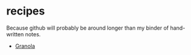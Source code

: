 # recipes
Because github will probably be around longer than my binder of hand-written notes.

- [Granola](granola.md)

